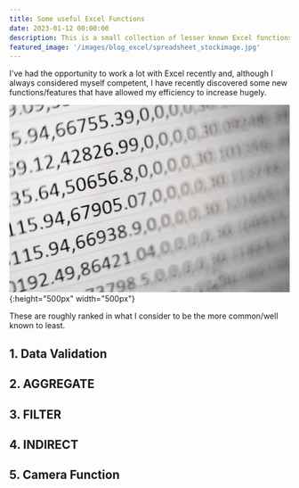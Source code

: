 ```yaml
---
title: Some useful Excel Functions
date: 2023-01-12 00:00:00
description: This is a small collection of lesser known Excel functions and features that I've discovered over the last six months.
featured_image: '/images/blog_excel/spreadsheet_stockimage.jpg'
---
```

I've had the opportunity to work a lot with Excel recently and, although I always considered myself competent, I have recently discovered some new functions/features that have allowed my efficiency to increase hugely.

![spreadsheet_stock](/images/blog_excel/spreadsheet_stockimage.jpg){:height="500px" width="500px"}




These are roughly ranked in what I consider to be the more common/well known to least.

## 1. Data Validation
## 2. AGGREGATE
## 3. FILTER
## 4. INDIRECT
## 5. Camera Function
